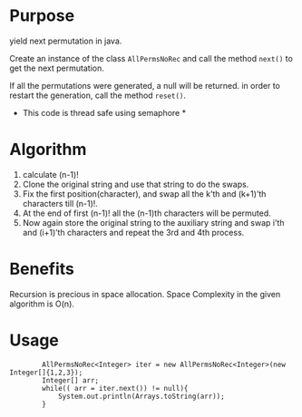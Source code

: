 # Purpose

yield next permutation in java.

Create an instance of the class `AllPermsNoRec` and call the method `next()` to get the next permutation.

If all the permutations were generated, a null will be returned. in order to restart the generation, call the method `reset()`.

* This code is thread safe using semaphore *

# Algorithm
1. calculate (n-1)!
2. Clone the original string and use that string to do the swaps.
3. Fix the first position(character), and swap all the k’th and (k+1)’th characters till (n-1)!.
4. At the end of first (n-1)! all the (n-1)th characters will be permuted.
5. Now again store the original string to the auxiliary string and swap i’th and (i+1)’th characters and repeat the 3rd and 4th process.

# Benefits
Recursion is precious in space allocation. Space Complexity in the given algorithm is O(n).

# Usage
```
		AllPermsNoRec<Integer> iter = new AllPermsNoRec<Integer>(new Integer[]{1,2,3});
		Integer[] arr;
		while(( arr = iter.next()) != null){
			System.out.println(Arrays.toString(arr));
		}
```
		
